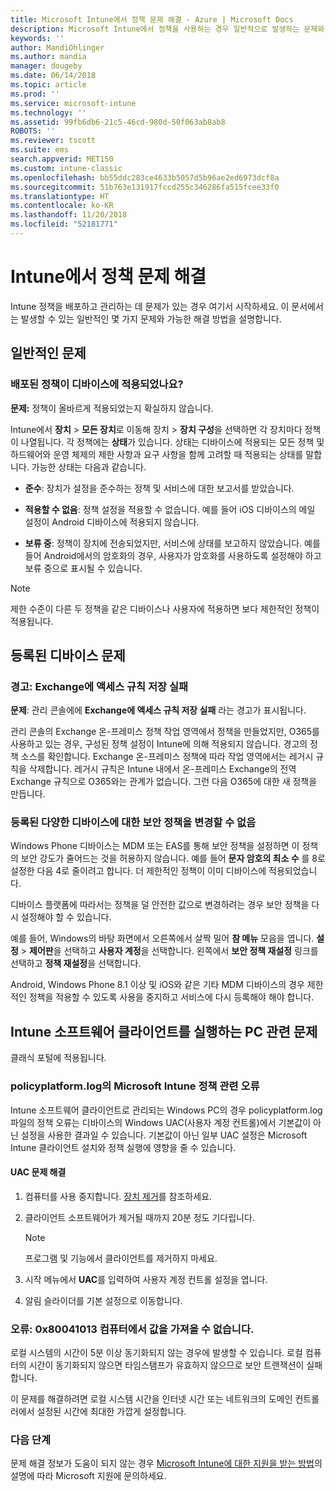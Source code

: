 ```yaml
---
title: Microsoft Intune에서 정책 문제 해결 - Azure | Microsoft Docs
description: Microsoft Intune에서 정책을 사용하는 경우 일반적으로 발생하는 문제와 해결 방법
keywords: ''
author: MandiOhlinger
ms.author: mandia
manager: dougeby
ms.date: 06/14/2018
ms.topic: article
ms.prod: ''
ms.service: microsoft-intune
ms.technology: ''
ms.assetid: 99fb6db6-21c5-46cd-980d-50f063ab8ab8
ROBOTS: ''
ms.reviewer: tscott
ms.suite: ems
search.appverid: MET150
ms.custom: intune-classic
ms.openlocfilehash: bb55ddc283ce4633b5057d5b96ae2ed6973dcf8a
ms.sourcegitcommit: 51b763e131917fccd255c346286fa515fcee33f0
ms.translationtype: HT
ms.contentlocale: ko-KR
ms.lasthandoff: 11/20/2018
ms.locfileid: "52181771"
---
```

# <a name="troubleshoot-policies-in-intune"></a>Intune에서 정책 문제 해결

Intune 정책을 배포하고 관리하는 데 문제가 있는 경우 여기서 시작하세요. 이 문서에서는 발생할 수 있는 일반적인 몇 가지 문제와 가능한 해결 방법을 설명합니다.

## <a name="general-issues"></a>일반적인 문제

### <a name="was-a-deployed-policy-applied-to-the-device"></a>배포된 정책이 디바이스에 적용되었나요?
**문제:** 정책이 올바르게 적용되었는지 확실하지 않습니다.

Intune에서 **장치** > **모든 장치**로 이동해 장치 > **장치 구성**을 선택하면 각 장치마다 정책이 나열됩니다. 각 정책에는 **상태**가 있습니다. 상태는 디바이스에 적용되는 모든 정책 및 하드웨어와 운영 체제의 제한 사항과 요구 사항을 함께 고려할 때 적용되는 상태를 말합니다. 가능한 상태는 다음과 같습니다.

- **준수**: 장치가 설정을 준수하는 정책 및 서비스에 대한 보고서를 받았습니다.

- **적용할 수 없음**: 정책 설정을 적용할 수 없습니다. 예를 들어 iOS 디바이스의 메일 설정이 Android 디바이스에 적용되지 않습니다.

- **보류 중**: 정책이 장치에 전송되었지만, 서비스에 상태를 보고하지 않았습니다. 예를 들어 Android에서의 암호화의 경우, 사용자가 암호화를 사용하도록 설정해야 하고 보류 중으로 표시될 수 있습니다.

> [!NOTE]
> 제한 수준이 다른 두 정책을 같은 디바이스나 사용자에 적용하면 보다 제한적인 정책이 적용됩니다.

## <a name="issues-with-enrolled-devices"></a>등록된 디바이스 문제

### <a name="alert-saving-of-access-rules-to-exchange-has-failed"></a>경고: Exchange에 액세스 규칙 저장 실패
**문제**: 관리 콘솔에에 **Exchange에 액세스 규칙 저장 실패**  라는 경고가 표시됩니다.

관리 콘솔의 Exchange 온-프레미스 정책 작업 영역에서 정책을 만들었지만, O365를 사용하고 있는 경우, 구성된 정책 설정이 Intune에 의해 적용되지 않습니다. 경고의 정책 소스를 확인합니다.  Exchange 온-프레미스 정책에 따라 작업 영역에서는 레거시 규칙을 삭제합니다. 레거시 규칙은 Intune 내에서 온-프레미스 Exchange의 전역 Exchange 규칙으로 O365와는 관계가 없습니다. 그런 다음 O365에 대한 새 정책을 만듭니다.

### <a name="cannot-change-security-policy-for-various-enrolled-devices"></a>등록된 다양한 디바이스에 대한 보안 정책을 변경할 수 없음
Windows Phone 디바이스는 MDM 또는 EAS를 통해 보안 정책을 설정하면 이 정책의 보안 강도가 줄어드는 것을 허용하지 않습니다. 예를 들어 **문자 암호의 최소 수** 를 8로 설정한 다음 4로 줄이려고 합니다. 더 제한적인 정책이 이미 디바이스에 적용되었습니다.

디바이스 플랫폼에 따라서는 정책을 덜 안전한 값으로 변경하려는 경우 보안 정책을 다시 설정해야 할 수 있습니다.

예를 들어, Windows의 바탕 화면에서 오른쪽에서 살짝 밀어 **참 메뉴** 모음을 엽니다. **설정** > **제어판**을 선택하고 **사용자 계정**을 선택합니다. 왼쪽에서 **보안 정책 재설정** 링크를 선택하고 **정책 재설정**을 선택합니다.

Android, Windows Phone 8.1 이상 및 iOS와 같은 기타 MDM 디바이스의 경우 제한적인 정책을 적용할 수 있도록 사용을 중지하고 서비스에 다시 등록해야 해야 합니다.

## <a name="issues-with-pcs-that-run-the-intune-software-client"></a>Intune 소프트웨어 클라이언트를 실행하는 PC 관련 문제

클래식 포털에 적용됩니다.

### <a name="microsoft-intune-policy-related-errors-in-policyplatformlog"></a>policyplatform.log의 Microsoft Intune 정책 관련 오류
Intune 소프트웨어 클라이언트로 관리되는 Windows PC의 경우 policyplatform.log 파일의 정책 오류는 디바이스의 Windows UAC(사용자 계정 컨트롤)에서 기본값이 아닌 설정을 사용한 결과일 수 있습니다. 기본값이 아닌 일부 UAC 설정은 Microsoft Intune 클라이언트 설치와 정책 실행에 영향을 줄 수 있습니다.

#### <a name="resolve-uac-issues"></a>UAC 문제 해결

1. 컴퓨터를 사용 중지합니다. [장치 제거](devices-wipe.md)를 참조하세요.

2. 클라이언트 소프트웨어가 제거될 때까지 20분 정도 기다립니다.

    > [!NOTE]
    > 프로그램 및 기능에서 클라이언트를 제거하지 마세요.

3. 시작 메뉴에서 **UAC**를 입력하여 사용자 계정 컨트롤 설정을 엽니다.

4. 알림 슬라이더를 기본 설정으로 이동합니다.

### <a name="error-cannot-obtain-the-value-from-the-computer-0x80041013"></a>오류: 0x80041013 컴퓨터에서 값을 가져올 수 없습니다.
로컬 시스템의 시간이 5분 이상 동기화되지 않는 경우에 발생할 수 있습니다. 로컬 컴퓨터의 시간이 동기화되지 않으면 타임스탬프가 유효하지 않으므로 보안 트랜잭션이 실패합니다.

이 문제를 해결하려면 로컬 시스템 시간을 인터넷 시간 또는 네트워크의 도메인 컨트롤러에서 설정된 시간에 최대한 가깝게 설정합니다.

### <a name="next-steps"></a>다음 단계
문제 해결 정보가 도움이 되지 않는 경우 [Microsoft Intune에 대한 지원을 받는 방법](get-support.md)의 설명에 따라 Microsoft 지원에 문의하세요.
